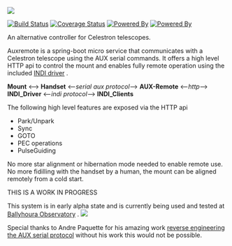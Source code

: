 ![](https://raw.githubusercontent.com/dokeeffe/auxremote/master/auxremote.png)

[![Build Status](https://travis-ci.org/dokeeffe/auxremote.svg?branch=master)](https://travis-ci.org/dokeeffe/auxremote) 
[![Coverage Status](https://codecov.io/github/dokeeffe/auxremote/coverage.svg?precision=1)](https://codecov.io/gh/dokeeffe/auxremote)
[![Powered By](https://img.shields.io/badge/powered%20by-springframework-green.svg)](http://projects.spring.io/spring-boot/)
[![Powered By](https://img.shields.io/badge/powered%20by-INDI-green.svg)](http://indilib.org/)

An alternative controller for Celestron telescopes. 

Auxremote is a spring-boot micro service that communicates with a Celestron telescope using the AUX serial commands.
It offers a high level HTTP api to control the mount and enables fully remote operation using the included [ INDI driver](https://github.com/dokeeffe/auxremote/tree/master/ext/indi-driver) .

**Mount** <--> **Handset** <--*serial aux protocol*--> **AUX-Remote** <--*http*--> **INDI_Driver** <--*indi protocol*--> **INDI_Clients**

The following high level features are exposed via the HTTP api

* Park/Unpark
* Sync
* GOTO
* PEC operations
* PulseGuiding

No more star alignment or hibernation mode needed to enable remote use. No more fidilling with the handset by a human, the mount can be aligned remotely from a cold start.

THIS IS A WORK IN PROGRESS

This system is in early alpha state and is currently being used and tested at [Ballyhoura Observatory](https://twitter.com/ballyhourastars) .
![](http://52-8.xyz/images/allsky.gif)

Special thanks to Andre Paquette for his amazing work [reverse engineering the AUX serial protocol](http://www.paquettefamily.ca/nexstar/NexStar_AUX_Commands_10.pdf) without his work this would not be possible.
